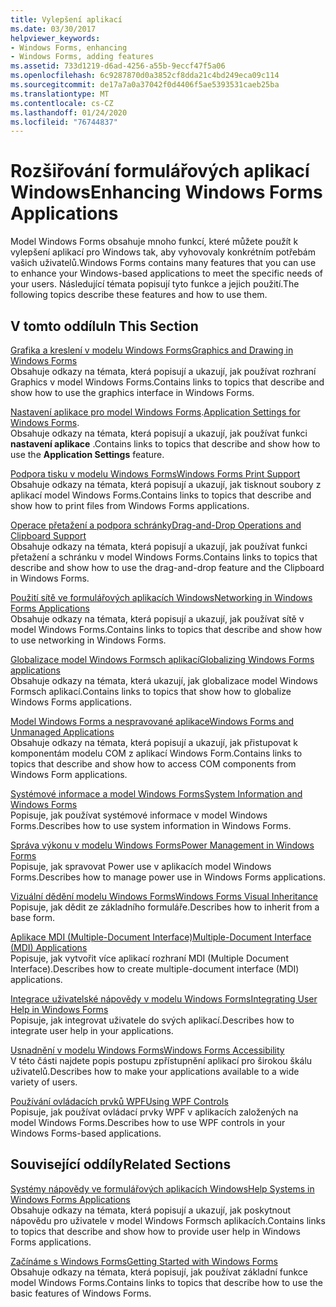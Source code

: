 ```yaml
---
title: Vylepšení aplikací
ms.date: 03/30/2017
helpviewer_keywords:
- Windows Forms, enhancing
- Windows Forms, adding features
ms.assetid: 733d1219-d6ad-4256-a55b-9eccf47f5a06
ms.openlocfilehash: 6c9287870d0a3852cf8dda21c4bd249eca09c114
ms.sourcegitcommit: de17a7a0a37042f0d4406f5ae5393531caeb25ba
ms.translationtype: MT
ms.contentlocale: cs-CZ
ms.lasthandoff: 01/24/2020
ms.locfileid: "76744837"
---
```

# <a name="enhancing-windows-forms-applications"></a><span data-ttu-id="9b365-102">Rozšiřování formulářových aplikací Windows</span><span class="sxs-lookup"><span data-stu-id="9b365-102">Enhancing Windows Forms Applications</span></span>
<span data-ttu-id="9b365-103">Model Windows Forms obsahuje mnoho funkcí, které můžete použít k vylepšení aplikací pro Windows tak, aby vyhovovaly konkrétním potřebám vašich uživatelů.</span><span class="sxs-lookup"><span data-stu-id="9b365-103">Windows Forms contains many features that you can use to enhance your Windows-based applications to meet the specific needs of your users.</span></span> <span data-ttu-id="9b365-104">Následující témata popisují tyto funkce a jejich použití.</span><span class="sxs-lookup"><span data-stu-id="9b365-104">The following topics describe these features and how to use them.</span></span>  
  
## <a name="in-this-section"></a><span data-ttu-id="9b365-105">V tomto oddílu</span><span class="sxs-lookup"><span data-stu-id="9b365-105">In This Section</span></span>  
 [<span data-ttu-id="9b365-106">Grafika a kreslení v modelu Windows Forms</span><span class="sxs-lookup"><span data-stu-id="9b365-106">Graphics and Drawing in Windows Forms</span></span>](graphics-and-drawing-in-windows-forms.md)  
 <span data-ttu-id="9b365-107">Obsahuje odkazy na témata, která popisují a ukazují, jak používat rozhraní Graphics v model Windows Forms.</span><span class="sxs-lookup"><span data-stu-id="9b365-107">Contains links to topics that describe and show how to use the graphics interface in Windows Forms.</span></span>  
  
 <span data-ttu-id="9b365-108">[Nastavení aplikace pro model Windows Forms](application-settings-for-windows-forms.md).</span><span class="sxs-lookup"><span data-stu-id="9b365-108">[Application Settings for Windows Forms](application-settings-for-windows-forms.md).</span></span>  
 <span data-ttu-id="9b365-109">Obsahuje odkazy na témata, která popisují a ukazují, jak používat funkci **nastavení aplikace** .</span><span class="sxs-lookup"><span data-stu-id="9b365-109">Contains links to topics that describe and show how to use the **Application Settings** feature.</span></span>  
  
 [<span data-ttu-id="9b365-110">Podpora tisku v modelu Windows Forms</span><span class="sxs-lookup"><span data-stu-id="9b365-110">Windows Forms Print Support</span></span>](windows-forms-print-support.md)  
 <span data-ttu-id="9b365-111">Obsahuje odkazy na témata, která popisují a ukazují, jak tisknout soubory z aplikací model Windows Forms.</span><span class="sxs-lookup"><span data-stu-id="9b365-111">Contains links to topics that describe and show how to print files from Windows Forms applications.</span></span>  
  
 [<span data-ttu-id="9b365-112">Operace přetažení a podpora schránky</span><span class="sxs-lookup"><span data-stu-id="9b365-112">Drag-and-Drop Operations and Clipboard Support</span></span>](drag-and-drop-operations-and-clipboard-support.md)  
 <span data-ttu-id="9b365-113">Obsahuje odkazy na témata, která popisují a ukazují, jak používat funkci přetažení a schránku v model Windows Forms.</span><span class="sxs-lookup"><span data-stu-id="9b365-113">Contains links to topics that describe and show how to use the drag-and-drop feature and the Clipboard in Windows Forms.</span></span>  
  
 [<span data-ttu-id="9b365-114">Použití sítě ve formulářových aplikacích Windows</span><span class="sxs-lookup"><span data-stu-id="9b365-114">Networking in Windows Forms Applications</span></span>](networking-in-windows-forms-applications.md)  
 <span data-ttu-id="9b365-115">Obsahuje odkazy na témata, která popisují a ukazují, jak používat sítě v model Windows Forms.</span><span class="sxs-lookup"><span data-stu-id="9b365-115">Contains links to topics that describe and show how to use networking in Windows Forms.</span></span>  
  
 [<span data-ttu-id="9b365-116">Globalizace model Windows Formsch aplikací</span><span class="sxs-lookup"><span data-stu-id="9b365-116">Globalizing Windows Forms applications</span></span>](globalizing-windows-forms.md)  
 <span data-ttu-id="9b365-117">Obsahuje odkazy na témata, která ukazují, jak globalizace model Windows Formsch aplikací.</span><span class="sxs-lookup"><span data-stu-id="9b365-117">Contains links to topics that show how to globalize Windows Forms applications.</span></span>  
  
 [<span data-ttu-id="9b365-118">Model Windows Forms a nespravované aplikace</span><span class="sxs-lookup"><span data-stu-id="9b365-118">Windows Forms and Unmanaged Applications</span></span>](windows-forms-and-unmanaged-applications.md)  
 <span data-ttu-id="9b365-119">Obsahuje odkazy na témata, která popisují a ukazují, jak přistupovat k komponentám modelu COM z aplikací Windows Form.</span><span class="sxs-lookup"><span data-stu-id="9b365-119">Contains links to topics that describe and show how to access COM components from Windows Form applications.</span></span>  
  
 [<span data-ttu-id="9b365-120">Systémové informace a model Windows Forms</span><span class="sxs-lookup"><span data-stu-id="9b365-120">System Information and Windows Forms</span></span>](system-information-and-windows-forms.md)  
 <span data-ttu-id="9b365-121">Popisuje, jak používat systémové informace v model Windows Forms.</span><span class="sxs-lookup"><span data-stu-id="9b365-121">Describes how to use system information in Windows Forms.</span></span>  
  
 [<span data-ttu-id="9b365-122">Správa výkonu v modelu Windows Forms</span><span class="sxs-lookup"><span data-stu-id="9b365-122">Power Management in Windows Forms</span></span>](power-management-in-windows-forms.md)  
 <span data-ttu-id="9b365-123">Popisuje, jak spravovat Power use v aplikacích model Windows Forms.</span><span class="sxs-lookup"><span data-stu-id="9b365-123">Describes how to manage power use in Windows Forms applications.</span></span>  
  
 [<span data-ttu-id="9b365-124">Vizuální dědění modelu Windows Forms</span><span class="sxs-lookup"><span data-stu-id="9b365-124">Windows Forms Visual Inheritance</span></span>](windows-forms-visual-inheritance.md)  
 <span data-ttu-id="9b365-125">Popisuje, jak dědit ze základního formuláře.</span><span class="sxs-lookup"><span data-stu-id="9b365-125">Describes how to inherit from a base form.</span></span>  
  
 [<span data-ttu-id="9b365-126">Aplikace MDI (Multiple-Document Interface)</span><span class="sxs-lookup"><span data-stu-id="9b365-126">Multiple-Document Interface (MDI) Applications</span></span>](multiple-document-interface-mdi-applications.md)  
 <span data-ttu-id="9b365-127">Popisuje, jak vytvořit více aplikací rozhraní MDI (Multiple Document Interface).</span><span class="sxs-lookup"><span data-stu-id="9b365-127">Describes how to create multiple-document interface (MDI) applications.</span></span>  
  
 [<span data-ttu-id="9b365-128">Integrace uživatelské nápovědy v modelu Windows Forms</span><span class="sxs-lookup"><span data-stu-id="9b365-128">Integrating User Help in Windows Forms</span></span>](integrating-user-help-in-windows-forms.md)  
 <span data-ttu-id="9b365-129">Popisuje, jak integrovat uživatele do svých aplikací.</span><span class="sxs-lookup"><span data-stu-id="9b365-129">Describes how to integrate user help in your applications.</span></span>  
  
 [<span data-ttu-id="9b365-130">Usnadnění v modelu Windows Forms</span><span class="sxs-lookup"><span data-stu-id="9b365-130">Windows Forms Accessibility</span></span>](windows-forms-accessibility.md)  
 <span data-ttu-id="9b365-131">V této části najdete popis postupu zpřístupnění aplikací pro širokou škálu uživatelů.</span><span class="sxs-lookup"><span data-stu-id="9b365-131">Describes how to make your applications available to a wide variety of users.</span></span>  
  
 [<span data-ttu-id="9b365-132">Používání ovládacích prvků WPF</span><span class="sxs-lookup"><span data-stu-id="9b365-132">Using WPF Controls</span></span>](using-wpf-controls.md)  
 <span data-ttu-id="9b365-133">Popisuje, jak používat ovládací prvky WPF v aplikacích založených na model Windows Forms.</span><span class="sxs-lookup"><span data-stu-id="9b365-133">Describes how to use WPF controls in your Windows Forms-based applications.</span></span>  
  
## <a name="related-sections"></a><span data-ttu-id="9b365-134">Související oddíly</span><span class="sxs-lookup"><span data-stu-id="9b365-134">Related Sections</span></span>  
 [<span data-ttu-id="9b365-135">Systémy nápovědy ve formulářových aplikacích Windows</span><span class="sxs-lookup"><span data-stu-id="9b365-135">Help Systems in Windows Forms Applications</span></span>](help-systems-in-windows-forms-applications.md)  
 <span data-ttu-id="9b365-136">Obsahuje odkazy na témata, která popisují a ukazují, jak poskytnout nápovědu pro uživatele v model Windows Formsch aplikacích.</span><span class="sxs-lookup"><span data-stu-id="9b365-136">Contains links to topics that describe and show how to provide user help in Windows Forms applications.</span></span>  
  
 [<span data-ttu-id="9b365-137">Začínáme s Windows Forms</span><span class="sxs-lookup"><span data-stu-id="9b365-137">Getting Started with Windows Forms</span></span>](../getting-started-with-windows-forms.md)  
 <span data-ttu-id="9b365-138">Obsahuje odkazy na témata, která popisují, jak používat základní funkce model Windows Forms.</span><span class="sxs-lookup"><span data-stu-id="9b365-138">Contains links to topics that describe how to use the basic features of Windows Forms.</span></span>
